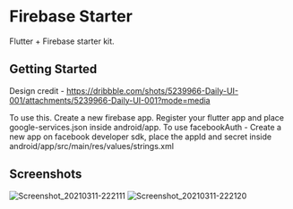 # Firebase Starter

Flutter + Firebase starter kit.

## Getting Started


Design credit - https://dribbble.com/shots/5239966-Daily-UI-001/attachments/5239966-Daily-UI-001?mode=media

To use this. Create a new firebase app. Register your flutter app and place google-services.json inside android/app.
To use facebookAuth - Create a new app on facebook developer sdk, place the appId and secret inside android/app/src/main/res/values/strings.xml



## Screenshots
![Screenshot_20210311-222111](https://user-images.githubusercontent.com/8137504/110826707-5adf2200-82bb-11eb-9ce6-5c88cb25f0de.png)
![Screenshot_20210311-222120](https://user-images.githubusercontent.com/8137504/110826717-5c104f00-82bb-11eb-90b7-91cf5d44627e.png)
